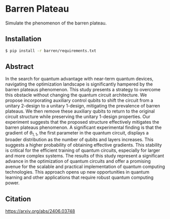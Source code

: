 # Barren Plateau

Simulate the phenomenon of the barren plateau.

## Installation

```bash
$ pip install -r barren/requirements.txt
```

## Abstract

In the search for quantum advantage with near-term quantum devices, navigating the optimization landscape is significantly hampered by the barren plateaus phenomenon. 
This study presents a strategy to overcome this obstacle without changing the quantum circuit architecture. 
We propose incorporating auxiliary control qubits to shift the circuit from a unitary $2$-design to a unitary $1$-design, mitigating the prevalence of barren plateaus. We then remove these auxiliary qubits to return to the original circuit structure while preserving the unitary $1$-design properties.
Our experiment suggests that the proposed structure effectively mitigates the barren plateaus phenomenon. 
A significant experimental finding is that the gradient of $\theta_{1,1}$, the first parameter in the quantum circuit, displays a broader distribution as the number of qubits and layers increases.
This suggests a higher probability of obtaining effective gradients.
This stability is critical for the efficient training of quantum circuits, especially for larger and more complex systems. The results of this study represent a significant advance in the optimization of quantum circuits and offer a promising avenue for the scalable and practical implementation of quantum computing technologies. This approach opens up new opportunities in quantum learning and other applications that require robust quantum computing power.

## Citation
https://arxiv.org/abs/2406.03748
